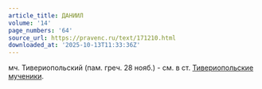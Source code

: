 ```yaml
---
article_title: ДАНИИЛ
volume: '14'
page_numbers: '64'
source_url: https://pravenc.ru/text/171210.html
downloaded_at: '2025-10-13T11:33:36Z'
---
```


мч. Тивериопольский (пам. греч. 28 нояб.) - см. в ст. [Тивериопольские мученики](<https://pravenc.ru/text/Тивериопольские мученики.html>).
